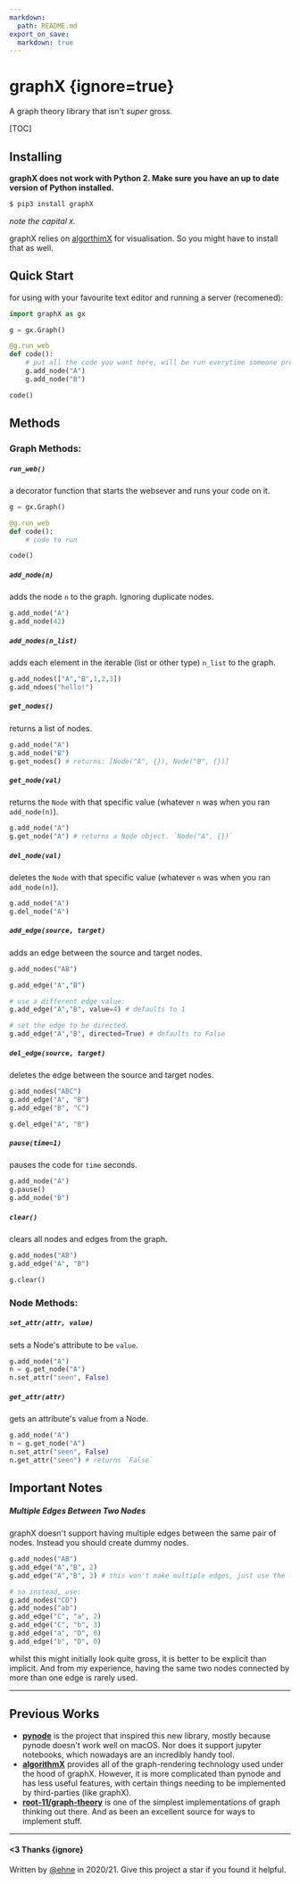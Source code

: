 ```yaml
---
markdown:
  path: README.md
export_on_save:
  markdown: true
---
```


# graphX {ignore=true}
A graph theory library that isn't *super* gross.

[TOC]

## Installing

**graphX does not work with Python 2. Make sure you have an up to date version of Python installed.**

```bash
$ pip3 install graphX
```

*note the capital `X`.*

graphX relies on [algorthimX](https://algrx.github.io) for visualisation. So you might have to install that as well.

## Quick Start
for using with your favourite text editor and running a server (recomened):
```python
import graphX as gx

g = gx.Graph()

@g.run_web
def code():
    # put all the code you want here, will be run everytime someone presses play/reload.
    g.add_node("A")
    g.add_node("B")

code()
```

## Methods

### Graph Methods: 
##### `run_web()`
a decorator function that starts the websever and runs your code on it.

```py
g = gx.Graph()

@g.run_web
def code():
    # code to run

code()
```

##### `add_node(n)`
adds the node `n` to the graph. Ignoring duplicate nodes.
```py
g.add_node("A")
g.add_node(42) 
```

##### `add_nodes(n_list)`
adds each element in the iterable (list or other type) `n_list` to the graph.
```py
g.add_nodes(["A","B",1,2,3]) 
g.add_ndoes("hello!") 
```

##### `get_nodes()`
returns a list of nodes.
```py
g.add_node("A")
g.add_node("B")
g.get_nodes() # returns: [Node("A", {}), Node("B", {})]
```

##### `get_node(val)`
returns the `Node` with that specific value (whatever `n` was when you ran `add_node(n)`).
```py
g.add_node("A")
g.get_node("A") # returns a Node object. `Node("A", {})`
```

##### `del_node(val)`
deletes the `Node` with that specific value (whatever `n` was when you ran `add_node(n)`).
```py
g.add_node("A")
g.del_node("A")
```

##### `add_edge(source, target)`
adds an edge between the source and target nodes.
```py
g.add_nodes("AB")

g.add_edge("A","B")

# use a different edge value:
g.add_edge("A","B", value=4) # defaults to 1

# set the edge to be directed.
g.add_edge("A","B", directed=True) # defaults to False
```

##### `del_edge(source, target)`
deletes the edge between the source and target nodes.
```py
g.add_nodes("ABC")
g.add_edge("A", "B")
g.add_edge("B", "C")

g.del_edge("A", "B")
```

##### `pause(time=1)`
pauses the code for `time` seconds.
```py
g.add_node("A")
g.pause()
g.add_node("B")
```

##### `clear()`
clears all nodes and edges from the graph.
```py
g.add_nodes("AB")
g.add_edge("A", "B")

g.clear()
```

### Node Methods:
##### `set_attr(attr, value)`
sets a Node's attribute to be `value`.
```py
g.add_node("A")
n = g.get_node("A")
n.set_attr("seen", False)
```

##### `get_attr(attr)`
gets an attribute's value from a Node.
```py
g.add_node("A")
n = g.get_node("A")
n.set_attr("seen", False)
n.get_attr("seen") # returns `False`
```

## Important Notes
##### Multiple Edges Between Two Nodes
graphX doesn't support having multiple edges between the same pair of nodes. Instead you should create dummy nodes.

```py
g.add_nodes("AB")
g.add_edge("A","B", 2)
g.add_edge("A","B", 3) # this won't make multiple edges, just use the latest one.

# so instead, use:
g.add_nodes("CD")
g.add_nodes("ab")
g.add_edge("C", "a", 2)
g.add_edge("C", "b", 3)
g.add_edge("a", "D", 0)
g.add_edge("b", "D", 0)
```

whilst this might initially look quite gross, it is better to be explicit than implicit. And from my experience, having the same two nodes connected by more than one edge is rarely used.


---

## Previous Works
* **[pynode](https://alexsocha.github.io/pynode/)** is the project that inspired this new library, mostly because pynode doesn't work well on macOS. Nor does it support jupyter notebooks, which nowadays are an incredibly handy tool.
* **[algorithmX](https://algrx.github.io)** provides all of the graph-rendering technology used under the hood of graphX. However, it is more complicated than pynode and has less useful features, with certain things needing to be implemented by third-parties (like graphX).
* **[root-11/graph-theory](https://github.com/root-11/graph-theory)** is one of the simplest implementations of graph thinking out there. And as been an excellent source for ways to implement stuff.

---

#### <3 Thanks {ignore}
Written by [@ehne](https://github.com/ehne) in 2020/21.  Give this project a star if you found it helpful. 
